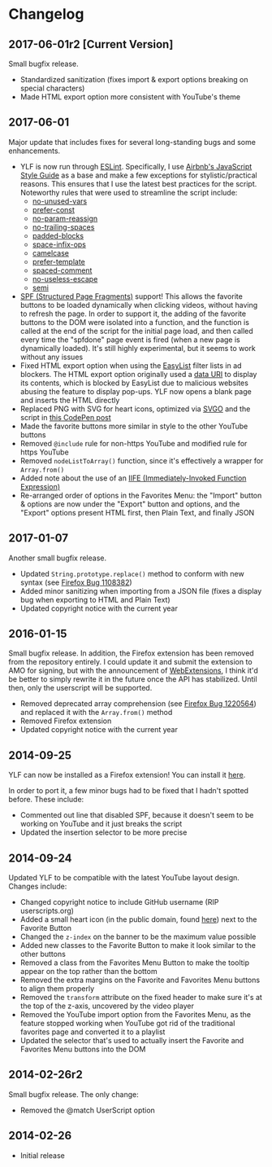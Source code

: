 # Changelog

## 2017-06-01r2 [Current Version]

Small bugfix release.

* Standardized sanitization (fixes import & export options breaking on special
characters)
* Made HTML export option more consistent with YouTube's theme

## 2017-06-01

Major update that includes fixes for several long-standing bugs and some
enhancements.

* YLF is now run through [ESLint](http://eslint.org/). Specifically, I use
[Airbnb's JavaScript Style Guide](https://github.com/airbnb/javascript) as a
base and make a few exceptions for stylistic/practical reasons. This ensures
that I use the latest best practices for the script. Noteworthy rules that were
used to streamline the script include:
    * [no-unused-vars](http://eslint.org/docs/rules/no-unused-vars)
    * [prefer-const](http://eslint.org/docs/rules/prefer-const)
    * [no-param-reassign](http://eslint.org/docs/rules/no-param-reassign)
    * [no-trailing-spaces](http://eslint.org/docs/rules/no-trailing-spaces)
    * [padded-blocks](http://eslint.org/docs/rules/padded-blocks)
    * [space-infix-ops](http://eslint.org/docs/rules/space-infix-ops)
    * [camelcase](http://eslint.org/docs/rules/camelcase)
    * [prefer-template](http://eslint.org/docs/rules/prefer-template)
    * [spaced-comment](http://eslint.org/docs/rules/spaced-comment)
    * [no-useless-escape](http://eslint.org/docs/rules/no-useless-escape)
    * [semi](http://eslint.org/docs/rules/semi)
* [SPF (Structured Page Fragments)](https://youtube.github.io/spfjs/) support!
This allows the favorite buttons to be loaded dynamically when clicking videos,
without having to refresh the page. In order to support it, the adding of the
favorite buttons to the DOM were isolated into a function, and the function is
called at the end of the script for the initial page load, and then called
every time the "spfdone" page event is fired (when a new page is dynamically
loaded). It's still highly experimental, but it seems to work without any
issues
* Fixed HTML export option when using the [EasyList](https://easylist.to/)
filter lists in ad blockers. The HTML export option originally used a
[data URI](https://en.wikipedia.org/wiki/Data_URI_scheme) to display its
contents, which is blocked by EasyList due to malicious websites abusing the
feature to display pop-ups. YLF now opens a blank page and inserts the HTML
directly
* Replaced PNG with SVG for heart icons, optimized via
[SVGO](https://github.com/svg/svgo) and the script in
[this CodePen post](https://codepen.io/tigt/post/optimizing-svgs-in-data-uris)
* Made the favorite buttons more similar in style to the other YouTube buttons
* Removed ```@include``` rule for non-https YouTube and modified rule for https
YouTube
* Removed ```nodeListToArray()``` function, since it's effectively a wrapper
for ```Array.from()```
* Added note about the use of an
[IIFE (Immediately-Invoked Function Expression)](https://en.wikipedia.org/wiki/Immediately-invoked_function_expression)
* Re-arranged order of options in the Favorites Menu: the "Import" button &
options are now under the "Export" button and options, and the "Export" options
present HTML first, then Plain Text, and finally JSON

## 2017-01-07

Another small bugfix release.

* Updated ```String.prototype.replace()``` method to conform with new syntax
(see
[Firefox Bug 1108382](https://bugzilla.mozilla.org/show_bug.cgi?id=1108382))
* Added minor sanitizing when importing from a JSON file (fixes a display bug
when exporting to HTML and Plain Text)
* Updated copyright notice with the current year

## 2016-01-15

Small bugfix release. In addition, the Firefox extension has been removed from
the repository entirely. I could update it and submit the extension to AMO
for signing, but with the announcement of
[WebExtensions](https://blog.mozilla.org/addons/2015/08/21/the-future-of-developing-firefox-add-ons/),
I think it'd be better to simply rewrite it in the future once the API has
stabilized. Until then, only the userscript will be supported.

* Removed deprecated array comprehension
(see
[Firefox Bug 1220564](https://bugzilla.mozilla.org/show_bug.cgi?id=1220564))
and replaced it with the ```Array.from()``` method
* Removed Firefox extension
* Updated copyright notice with the current year

## 2014-09-25

YLF can now be installed as a Firefox extension! You can install it
[here](https://github.com/integers/youtube-local-favorites/raw/master/src/firefox-extension/youtube-local-favorites.xpi).

In order to port it, a few minor bugs had to be fixed that I hadn't spotted
before. These include:

* Commented out line that disabled SPF, because it doesn't seem to be working
on YouTube and it just breaks the script
* Updated the insertion selector to be more precise

## 2014-09-24

Updated YLF to be compatible with the latest YouTube layout design. Changes
include:

* Changed copyright notice to include GitHub username (RIP userscripts.org)
* Added a small heart icon (in the public domain, found
[here](https://thenounproject.com/term/heart/219/)) next to the Favorite Button
* Changed the ```z-index``` on the banner to be the maximum value possible
* Added new classes to the Favorite Button to make it look similar to the other
buttons
* Removed a class from the Favorites Menu Button to make the tooltip appear on
the top rather than the bottom
* Removed the extra margins on the Favorite and Favorites Menu buttons to align
them properly
* Removed the ```transform``` attribute on the fixed header to make sure it's
at the top of the z-axis, uncovered by the video player
* Removed the YouTube import option from the Favorites Menu, as the feature
stopped working when YouTube got rid of the traditional favorites page and
converted it to a playlist
* Updated the selector that's used to actually insert the Favorite and
Favorites Menu buttons into the DOM

## 2014-02-26r2

Small bugfix release. The only change:

* Removed the @match UserScript option

## 2014-02-26

* Initial release

